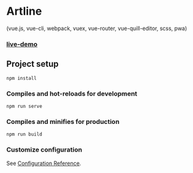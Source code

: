 # Artline

(vue.js, vue-cli, webpack, vuex, vue-router, vue-quill-editor, scss, pwa)

### [live-demo](https://aleksandr-js-developer.github.io/artline/)

## Project setup
```
npm install
```

### Compiles and hot-reloads for development
```
npm run serve
```

### Compiles and minifies for production
```
npm run build
```

### Customize configuration
See [Configuration Reference](https://cli.vuejs.org/config/).
